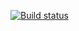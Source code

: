 [![Build status](https://ci.appveyor.com/api/projects/status/6o7xppoupa7tqt82?svg=true)](https://ci.appveyor.com/project/dadiakov/ajs-hw-6-1)
